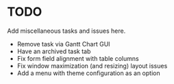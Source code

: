 # TODO

Add miscellaneous tasks and issues here.

- Remove task via Gantt Chart GUI
- Have an archived task tab
- Fix form field alignment with table columns
- Fix window maximization (and resizing) layout issues
- Add a menu with theme configuration as an option

